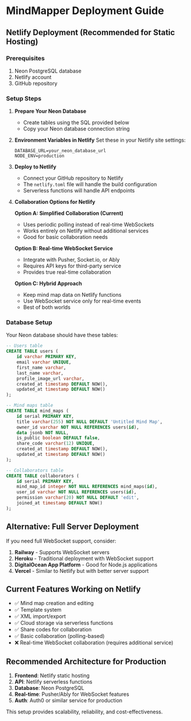 # MindMapper Deployment Guide

## Netlify Deployment (Recommended for Static Hosting)

### Prerequisites
1. Neon PostgreSQL database
2. Netlify account
3. GitHub repository

### Setup Steps

1. **Prepare Your Neon Database**
   - Create tables using the SQL provided below
   - Copy your Neon database connection string

2. **Environment Variables in Netlify**
   Set these in your Netlify site settings:
   ```
   DATABASE_URL=your_neon_database_url
   NODE_ENV=production
   ```

2. **Deploy to Netlify**
   - Connect your GitHub repository to Netlify
   - The `netlify.toml` file will handle the build configuration
   - Serverless functions will handle API endpoints

3. **Collaboration Options for Netlify**

   **Option A: Simplified Collaboration (Current)**
   - Uses periodic polling instead of real-time WebSockets
   - Works entirely on Netlify without additional services
   - Good for basic collaboration needs

   **Option B: Real-time WebSocket Service**
   - Integrate with Pusher, Socket.io, or Ably
   - Requires API keys for third-party service
   - Provides true real-time collaboration

   **Option C: Hybrid Approach**
   - Keep mind map data on Netlify functions
   - Use WebSocket service only for real-time events
   - Best of both worlds

### Database Setup
Your Neon database should have these tables:
```sql
-- Users table
CREATE TABLE users (
    id varchar PRIMARY KEY,
    email varchar UNIQUE,
    first_name varchar,
    last_name varchar,
    profile_image_url varchar,
    created_at timestamp DEFAULT NOW(),
    updated_at timestamp DEFAULT NOW()
);

-- Mind maps table
CREATE TABLE mind_maps (
    id serial PRIMARY KEY,
    title varchar(255) NOT NULL DEFAULT 'Untitled Mind Map',
    owner_id varchar NOT NULL REFERENCES users(id),
    data jsonb NOT NULL,
    is_public boolean DEFAULT false,
    share_code varchar(12) UNIQUE,
    created_at timestamp DEFAULT NOW(),
    updated_at timestamp DEFAULT NOW()
);

-- Collaborators table
CREATE TABLE collaborators (
    id serial PRIMARY KEY,
    mind_map_id integer NOT NULL REFERENCES mind_maps(id),
    user_id varchar NOT NULL REFERENCES users(id),
    permission varchar(20) NOT NULL DEFAULT 'edit',
    joined_at timestamp DEFAULT NOW()
);
```

## Alternative: Full Server Deployment

If you need full WebSocket support, consider:

1. **Railway** - Supports WebSocket servers
2. **Heroku** - Traditional deployment with WebSocket support
3. **DigitalOcean App Platform** - Good for Node.js applications
4. **Vercel** - Similar to Netlify but with better server support

## Current Features Working on Netlify
- ✅ Mind map creation and editing
- ✅ Template system
- ✅ XML import/export
- ✅ Cloud storage via serverless functions
- ✅ Share codes for collaboration
- ✅ Basic collaboration (polling-based)
- ❌ Real-time WebSocket collaboration (requires additional service)

## Recommended Architecture for Production

1. **Frontend**: Netlify static hosting
2. **API**: Netlify serverless functions
3. **Database**: Neon PostgreSQL
4. **Real-time**: Pusher/Ably for WebSocket features
5. **Auth**: Auth0 or similar service for production

This setup provides scalability, reliability, and cost-effectiveness.